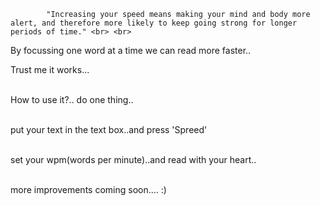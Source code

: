             "Increasing your speed means making your mind and body more alert, and therefore more likely to keep going strong for longer periods of time." <br> <br> 

By focussing one word at a time we can read more faster..

Trust me it works... <br> <br> 

How to use it?.. do one thing.. <br> <br> 

put your text in the text box..and press 'Spreed' <br> <br> 

set your wpm(words per minute)..and read with your heart.. <br> <br> 

more improvements coming soon.... :)<br> <br> 
